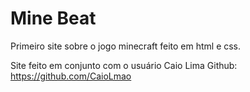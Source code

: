 # Mine Beat
 Primeiro site sobre o jogo minecraft feito em html e css.

 Site feito em conjunto com o usuário Caio Lima
 Github: https://github.com/CaioLmao
